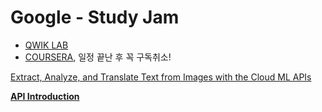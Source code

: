 # Google - Study Jam

- [QWIK LAB](https://www.notion.so/koogk7/PythonNotePart2-7cfc11e47d7c404691f3583b3226ceac)
- [COURSERA](https://www.coursera.org/), 일정 끝난 후 꼭 구독취소!

[Extract, Analyze, and Translate Text from Images with the Cloud ML APIs](./Extract-Analyze-and-Translate-Text-from-Images-wit-ab39b515-23dd-487a-bc79-6f32b9c44e24.md)

[**API Introduction**](./API-Introduction-f393db7b-f659-4234-80de-001c44403703.md)